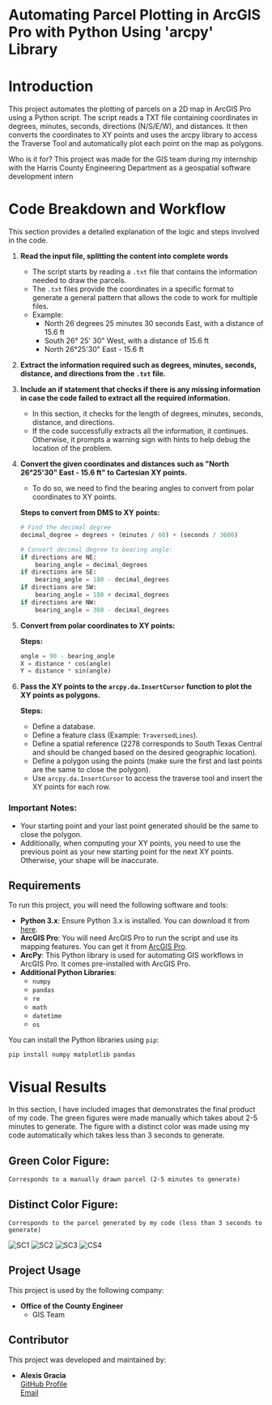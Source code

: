 # Automating Parcel Plotting in ArcGIS Pro with Python Using 'arcpy' Library

# Introduction
This project automates the plotting of parcels on a 2D map in ArcGIS Pro using a Python script. The script reads a TXT file containing coordinates in degrees, minutes, seconds, directions (N/S/E/W), and distances. It then converts the coordinates to XY points and uses the arcpy library to access the Traverse Tool and automatically plot each point on the map as polygons.

Who is it for? This project was made for the GIS team during my internship with the Harris County Engineering Department as a geospatial software development intern

# Code Breakdown and Workflow

This section provides a detailed explanation of the logic and steps involved in the code.

1. **Read the input file, splitting the content into complete words**
    - The script starts by reading a `.txt` file that contains the information needed to draw the parcels.
    - The `.txt` files provide the coordinates in a specific format to generate a general pattern that allows the code to work for multiple files.
    - Example: 
        - North 26 degrees 25 minutes 30 seconds East, with a distance of 15.6 ft
        - South 26° 25' 30" West, with a distance of 15.6 ft
        - North 26°25'30" East - 15.6 ft

2. **Extract the information required such as degrees, minutes, seconds, distance, and directions from the `.txt` file.**

3. **Include an if statement that checks if there is any missing information in case the code failed to extract all the required information.**
    - In this section, it checks for the length of degrees, minutes, seconds, distance, and directions.
    - If the code successfully extracts all the information, it continues. Otherwise, it prompts a warning sign with hints to help debug the location of the problem.

4. **Convert the given coordinates and distances such as "North 26°25'30" East - 15.6 ft" to Cartesian XY points.**
    - To do so, we need to find the bearing angles to convert from polar coordinates to XY points.
    
    **Steps to convert from DMS to XY points:**
    ```python
    # Find the decimal degree
    decimal_degree = degrees + (minutes / 60) + (seconds / 3600)
    
    # Convert decimal degree to bearing angle:
    if directions are NE:
        bearing_angle = decimal_degrees
    if directions are SE:
        bearing_angle = 180 - decimal_degrees
    if directions are SW:
        bearing_angle = 180 + decimal_degrees
    if directions are NW:
        bearing_angle = 360 - decimal_degrees
    ```

5. **Convert from polar coordinates to XY points:**

    **Steps:**
    ```python
    angle = 90 - bearing_angle
    X = distance * cos(angle)
    Y = distance * sin(angle)
    ```

6. **Pass the XY points to the `arcpy.da.InsertCursor` function to plot the XY points as polygons.**

    **Steps:**
    - Define a database.
    - Define a feature class (Example: `TraversedLines`).
    - Define a spatial reference (2278 corresponds to South Texas Central and should be changed based on the desired geographic location).
    - Define a polygon using the points (make sure the first and last points are the same to close the polygon).
    - Use `arcpy.da.InsertCursor` to access the traverse tool and insert the XY points for each row.

### Important Notes:
- Your starting point and your last point generated should be the same to close the polygon.
- Additionally, when computing your XY points, you need to use the previous point as your new starting point for the next XY points. Otherwise, your shape will be inaccurate.

  
## Requirements 
To run this project, you will need the following software and tools:

- **Python 3.x**: Ensure Python 3.x is installed. You can download it from [here](https://www.python.org/downloads/).
- **ArcGIS Pro**: You will need ArcGIS Pro to run the script and use its mapping features. You can get it from [ArcGIS Pro](https://www.esri.com/en-us/arcgis/products/arcgis-pro).
- **ArcPy**: This Python library is used for automating GIS workflows in ArcGIS Pro. It comes pre-installed with ArcGIS Pro.
- **Additional Python Libraries**:
  - `numpy`
  - `pandas`
  - `re`
  - `math`
  - `datetime`
  - `os`

You can install the Python libraries using `pip`:

`pip install numpy matplotlib pandas`
# Visual Results
In this section, I have included images that demonstrates the final product of my code. The green figures were made manually which takes about 2-5 minutes to generate. The figure with a distinct color was made using my code automatically which takes less than 3 seconds to generate.

## Green Color Figure: 
    Corresponds to a manually drawn parcel (2-5 minutes to generate)

## Distinct Color Figure: 
    Corresponds to the parcel generated by my code (less than 3 seconds to generate)

![SC1](https://github.com/user-attachments/assets/3c0bfd72-6d8e-4b8f-aa28-35aa16d593ab)
![SC2](https://github.com/user-attachments/assets/c3d17219-bb17-47b0-8314-94063c762bc5)
![SC3](https://github.com/user-attachments/assets/e114a0a3-1333-4b14-ac6f-54377539b38f)
![CS4](https://github.com/user-attachments/assets/2dfefa65-8b77-49a4-9336-92de5c340583)

## Project Usage

This project is used by the following company:

- **Office of the County Engineer**
    - GIS Team

## Contributor

This project was developed and maintained by:

- **Alexis Gracia**  
  [GitHub Profile](https://github.com/AlexisGGracia/Phoenix1543)  
  [Email](mailto:agg3455@my.utexas.edu)

